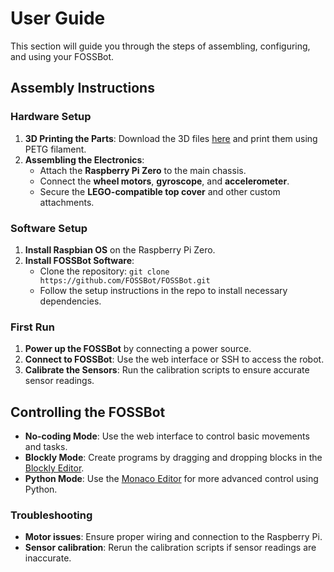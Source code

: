# User Guide

This section will guide you through the steps of assembling, configuring, and using your FOSSBot.

## Assembly Instructions

### Hardware Setup

1. **3D Printing the Parts**: Download the 3D files [here](#) and print them using PETG filament.
2. **Assembling the Electronics**:
   - Attach the **Raspberry Pi Zero** to the main chassis.
   - Connect the **wheel motors**, **gyroscope**, and **accelerometer**.
   - Secure the **LEGO-compatible top cover** and other custom attachments.

### Software Setup

1. **Install Raspbian OS** on the Raspberry Pi Zero.
2. **Install FOSSBot Software**:
   - Clone the repository: `git clone https://github.com/FOSSBot/FOSSBot.git`
   - Follow the setup instructions in the repo to install necessary dependencies.

### First Run

1. **Power up the FOSSBot** by connecting a power source.
2. **Connect to FOSSBot**: Use the web interface or SSH to access the robot.
3. **Calibrate the Sensors**: Run the calibration scripts to ensure accurate sensor readings.

## Controlling the FOSSBot

- **No-coding Mode**: Use the web interface to control basic movements and tasks.
- **Blockly Mode**: Create programs by dragging and dropping blocks in the [Blockly Editor](#).
- **Python Mode**: Use the [Monaco Editor](#) for more advanced control using Python.

### Troubleshooting

- **Motor issues**: Ensure proper wiring and connection to the Raspberry Pi.
- **Sensor calibration**: Rerun the calibration scripts if sensor readings are inaccurate.

